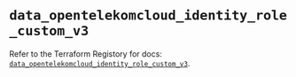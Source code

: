# `data_opentelekomcloud_identity_role_custom_v3`

Refer to the Terraform Registory for docs: [`data_opentelekomcloud_identity_role_custom_v3`](https://registry.terraform.io/providers/opentelekomcloud/opentelekomcloud/1.35.3/docs/data-sources/identity_role_custom_v3).
